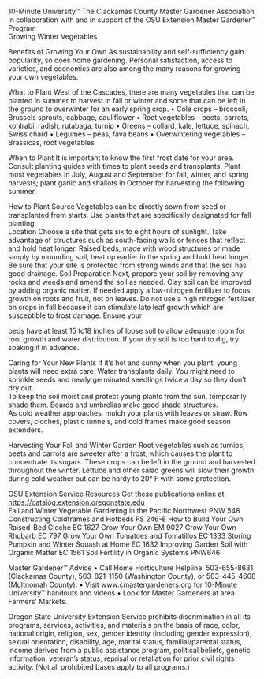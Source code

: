 

10-Minute University™ 
The Clackamas County Master Gardener Association in collaboration with and in support of 
the OSU Extension Master Gardener™ Program   
Growing Winter Vegetables 
 
Benefits of Growing Your Own 
As sustainability and self-sufficiency gain popularity, so does home gardening. Personal 
satisfaction, access to varieties, and economics are also among the many reasons for growing 
your own vegetables.   
 
What to Plant 
West of the Cascades, there are many vegetables that can be planted in summer to harvest in 
fall or winter and some that can be left in the ground to overwinter for an early spring crop. 
• Cole crops – broccoli, Brussels sprouts, cabbage, cauliflower 
• Root vegetables – beets, carrots, kohlrabi, radish, rutabaga, turnip 
• Greens – collard, kale, lettuce, spinach, Swiss chard 
• Legumes – peas, fava beans 
• Overwintering vegetables – Brassicas, root vegetables 
  
When to Plant 
It is important to know the first frost date for your area. Consult planting guides with times to 
plant seeds and transplants. Plant most vegetables in July, August and September for fall, 
winter, and spring harvests; plant garlic and shallots in October for harvesting the following 
summer. 
 
How to Plant 
Source 
Vegetables can be directly sown from seed or transplanted from starts. Use plants that are 
specifically designated for fall planting.  
Location 
Choose a site that gets six to eight hours of sunlight. Take advantage of structures such as 
south-facing walls or fences that reflect and hold heat longer. Raised beds, made with wood 
structures or made simply by mounding soil, heat up earlier in the spring and hold heat longer.  
Be sure that your site is protected from strong winds and that the soil has good drainage. 
Soil Preparation 
Next, prepare your soil by removing any rocks and weeds and amend the soil as needed. Clay 
soil can be improved by adding organic matter. If needed apply a low-nitrogen fertilizer to focus 
growth on roots and fruit, not on leaves. Do not use a high nitrogen fertilizer on crops in fall 
because it can stimulate late leaf growth which are susceptible to frost damage. Ensure your 
 

beds have at least 15 to18 inches of loose soil to allow adequate room for root growth and 
water distribution.  If your dry soil is too hard to dig, try soaking it in advance. 
   
Caring for Your New Plants 
If it’s hot and sunny when you plant, young plants will need extra care. Water transplants daily. 
You might need to sprinkle seeds and newly germinated seedlings twice a day so they don’t dry 
out.  
To keep the soil moist and protect young plants from the sun, temporarily shade them.  Boards 
and umbrellas make good shade structures.  
As cold weather approaches, mulch your plants with leaves or straw. Row covers, cloches, 
plastic tunnels, and cold frames make good season extenders.  
 
Harvesting Your Fall and Winter Garden 
Root vegetables such as turnips, beets and carrots are sweeter after a frost, which causes the 
plant to concentrate its sugars. These crops can be left in the ground and harvested throughout 
the winter. Lettuce and other salad greens will slow their growth during cold weather but can 
be hardy to 20° F with some protection. 
 
OSU Extension Service Resources 
Get these publications online at https://catalog.extension.oregonstate.edu  
Fall and Winter Vegetable Gardening in the Pacific Northwest PNW 548 
Constructing Coldframes and Hotbeds FS 246-E 
How to Build Your Own Raised-Bed Cloche EC 1627 
Grow Your Own EM 9027 
Grow Your Own Rhubarb EC 797 
Grow Your Own Tomatoes and Tomatillos EC 1333 
Storing Pumpkin and Winter Squash at Home EC 1632 
Improving Garden Soil with Organic Matter EC 1561 
Soil Fertility in Organic Systems PNW646 
 
Master Gardener™ Advice 
• Call Home Horticulture Helpline: 503-655-8631 (Clackamas County), 503-821-1150 
(Washington County), or 503-445-4608 (Multnomah County). 
• Visit www.cmastergardeners.org for 10-Minute University™ handouts and videos 
• Look for Master Gardeners at area Farmers’ Markets. 
 
Oregon State University Extension Service prohibits discrimination in all its programs, services, activities, 
and materials on the basis of race, color, national origin, religion, sex, gender identity (including gender 
expression), sexual orientation, disability, age, marital status, familial/parental status, income derived 
from a public assistance program, political beliefs, genetic information, veteran’s status, reprisal or 
retaliation for prior civil rights activity. (Not all prohibited bases apply to all programs.) 
 